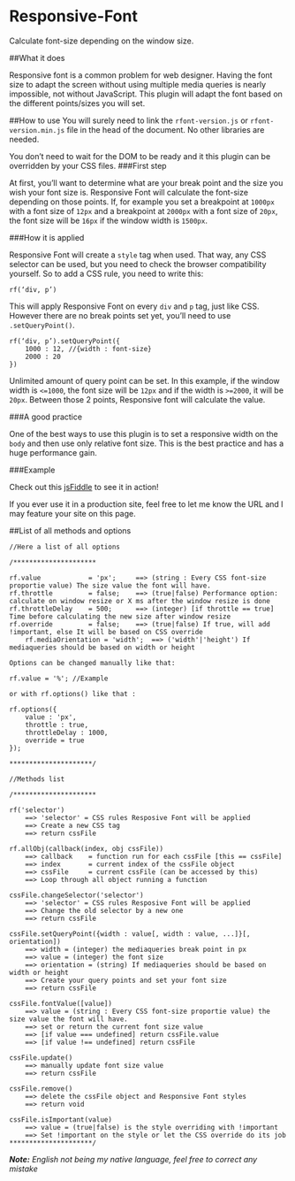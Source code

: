 Responsive-Font
===============

Calculate font-size depending on the window size.

##What it does

Responsive font is a common problem for web designer.  Having the font size to adapt the screen without using multiple media queries is nearly impossible, not without JavaScript. This plugin will adapt the font based on the different points/sizes you will set. 

##How to use
You will surely need to link the `rfont-version.js` or `rfont-version.min.js` file in the head of the document. No other libraries are needed.

You don’t need to wait for the DOM to be ready and it this plugin can be overridden by your CSS files.
###First step

At first, you’ll want to determine what are your break point and the size you wish your font size is. Responsive Font will calculate the font-size depending on those points. If, for example you set a breakpoint at `1000px` with a font size of `12px` and a breakpoint at `2000px` with a font size of  `20px`, the font size will be `16px` if the window width is `1500px`. 

###How it is applied

Responsive Font will create a `style` tag when used. That way, any CSS selector can be used, but you need to check the browser compatibility yourself. So to add a CSS rule, you need to write this:

    rf(‘div, p’)

This will apply Responsive Font on every `div` and `p` tag, just like CSS. However there are no break points set yet, you’ll need to use `.setQueryPoint()`.

    rf(‘div, p’).setQueryPoint({
        1000 : 12, //{width : font-size}
        2000 : 20
    })

Unlimited amount of query point can be set. In this example, if the window width is `<=1000`, the font size will be `12px` and if the width is `>=2000`, it will be `20px`. Between those 2 points, Responsive font will calculate the value.

###A good practice

One of the best ways to use this plugin is to set a responsive width on the `body` and then use only relative font size. This is the best practice and has a huge performance gain.

###Example

Check out this [jsFiddle](http://jsfiddle.net/tfT9L/3/embedded/result/) to see it in action!

If you ever use it in a production site, feel free to let me know the URL and I may feature your site on this page.

##List of all methods and options

    //Here a list of all options

	/*********************

	rf.value 			= 'px'; 	==> (string : Every CSS font-size proportie value) The size value the font will have.
	rf.throttle 		= false; 	==> (true|false) Performance option: calculate on window resize or X ms after the window resize is done
	rf.throttleDelay 	= 500;		==> (integer) [if throttle == true] Time before calculating the new size after window resize
	rf.override 		= false;	==> (true|false) If true, will add !important, else It will be based on CSS override
        rf.mediaOrientation	= 'width';	==> ('width'|'height') If mediaqueries should be based on width or height

	Options can be changed manually like that:

	rf.value = '%'; //Example

	or with rf.options() like that :

	rf.options({
		value : 'px',
		throttle : true,
		throttleDelay : 1000,
		override = true
	});

	*********************/

	//Methods list

	/*********************

	rf('selector')
		==> 'selector' = CSS rules Resposive Font will be applied
		==> Create a new CSS tag
		==> return cssFile

	rf.allObj(callback(index, obj cssFile))
		==> callback 	= function run for each cssFile [this == cssFile]
		==> index 		= current index of the cssFile object
		==> cssFile 	= current cssFile (can be accessed by this)
		==> Loop through all object running a function

	cssFile.changeSelector('selector')
		==> 'selector' = CSS rules Resposive Font will be applied
		==> Change the old selector by a new one
		==> return cssFile
	
	cssFile.setQueryPoint({width : value[, width : value, ...]}[, orientation])
		==> width = (integer) the mediaqueries break point in px
		==> value = (integer) the font size
		==> orientation = (string) If mediaqueries should be based on width or height
		==> Create your query points and set your font size
		==> return cssFile

	cssFile.fontValue([value])
		==> value = (string : Every CSS font-size proportie value) the size value the font will have.
		==> set or return the current font size value
		==> [if value === undefined] return cssFile.value
		==> [if value !== undefined] return cssFile

	cssFile.update()
		==> manually update font size value
		==> return cssFile

	cssFile.remove()
		==> delete the cssFile object and Responsive Font styles
		==> return void

	cssFile.isImportant(value)
		==> value = (true|false) is the style overriding with !important
		==> Set !important on the style or let the CSS override do its job
	*********************/

*__Note:__ English not being my native language, feel free to correct any mistake*
